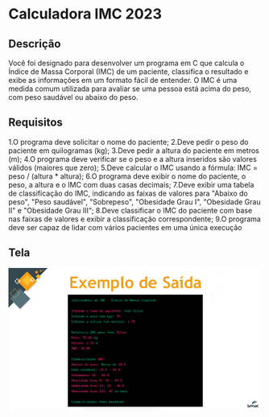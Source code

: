 # Calculadora IMC 2023

## Descrição
Você foi designado para desenvolver um programa em C que
calcula o Índice de Massa Corporal (IMC) de um paciente,
classifica o resultado e exibe as informações em um formato fácil
de entender. O IMC é uma medida comum utilizada para avaliar
se uma pessoa está acima do peso, com peso saudável ou abaixo
do peso.

## Requisitos

1.O programa deve solicitar o nome do paciente;
2.Deve pedir o peso do paciente em quilogramas (kg);
3.Deve pedir a altura do paciente em metros (m);
4.O programa deve verificar se o peso e a altura inseridos são valores válidos (maiores que zero);
5.Deve calcular o IMC usando a fórmula: IMC = peso / (altura * altura);
6.O programa deve exibir o nome do paciente, o peso, a altura e o IMC com duas casas decimais;
7.Deve exibir uma tabela de classificação do IMC, indicando as faixas de valores para "Abaixo do peso", "Peso
saudável", "Sobrepeso", "Obesidade Grau I", "Obesidade Grau II" e "Obesidade Grau III“;
8.Deve classificar o IMC do paciente com base nas faixas de valores e exibir a classificação correspondente;
9.O programa deve ser capaz de lidar com vários pacientes em uma única execução

## Tela
<img src="./calculadora.png" >
